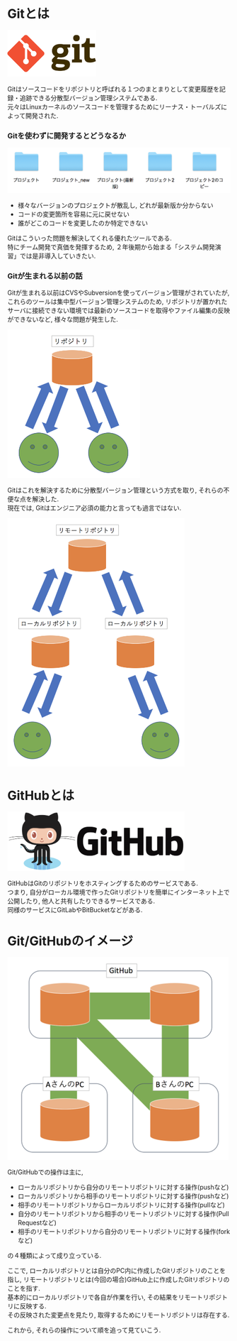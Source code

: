 # Gitとは

<img src="../img/001_what_is_git_github/001.png" width="200">

Gitはソースコードをリポジトリと呼ばれる１つのまとまりとして変更履歴を記録・追跡できる分散型バージョン管理システムである.  
元々はLinuxカーネルのソースコードを管理するためにリーナス・トーバルズによって開発された.

### Gitを使わずに開発するとどうなるか

<img src="../img/001_what_is_git_github/002.png" width="600">

- 様々なバージョンのプロジェクトが散乱し, どれが最新版か分からない
- コードの変更箇所を容易に元に戻せない
- 誰がどこのコードを変更したのか特定できない

Gitはこういった問題を解決してくれる優れたツールである.  
特にチーム開発で真価を発揮するため, ２年後期から始まる「システム開発演習」では是非導入していきたい.

### Gitが生まれる以前の話
Gitが生まれる以前はCVSやSubversionを使ってバージョン管理がされていたが, これらのツールは集中型バージョン管理システムのため, リポジトリが置かれたサーバに接続できない環境では最新のソースコードを取得やファイル編集の反映ができないなど, 様々な問題が発生した.

<img src="../img/001_what_is_git_github/003.png" width="300">

Gitはこれを解決するために分散型バージョン管理という方式を取り, それらの不便な点を解決した.  
現在では, Gitはエンジニア必須の能力と言っても過言ではない.

<img src="../img/001_what_is_git_github/004.png" width="400">

# GitHubとは

<img src="../img/001_what_is_git_github/005.png" width="400">

GitHubはGitのリポジトリをホスティングするためのサービスである.  
つまり, 自分がローカル環境で作ったGitリポジトリを簡単にインターネット上で公開したり, 他人と共有したりできるサービスである.  
同様のサービスにGitLabやBitBucketなどがある.

# Git/GitHubのイメージ

<img src="../img/001_what_is_git_github/006.png" width="500">

Git/GitHubでの操作は主に,

- ローカルリポジトリから自分のリモートリポジトリに対する操作(pushなど)
- ローカルリポジトリから相手のリモートリポジトリに対する操作(pushなど)
- 相手のリモートリポジトリからローカルリポジトリに対する操作(pullなど)
- 自分のリモートリポジトリから相手のリモートリポジトリに対する操作(Pull Requestなど)
- 相手のリモートリポジトリから自分のリモートリポジトリに対する操作(forkなど)

の４種類によって成り立っている.

ここで, ローカルリポジトリとは自分のPC内に作成したGitリポジトリのことを指し, リモートリポジトリとは(今回の場合)GitHub上に作成したGitリポジトリのことを指す.  
基本的にローカルリポジトリで各自が作業を行い, その結果をリモートリポジトリに反映する.  
その反映された変更点を見たり, 取得するためにリモートリポジトリは存在する.

これから, それらの操作について順を追って見ていこう.
